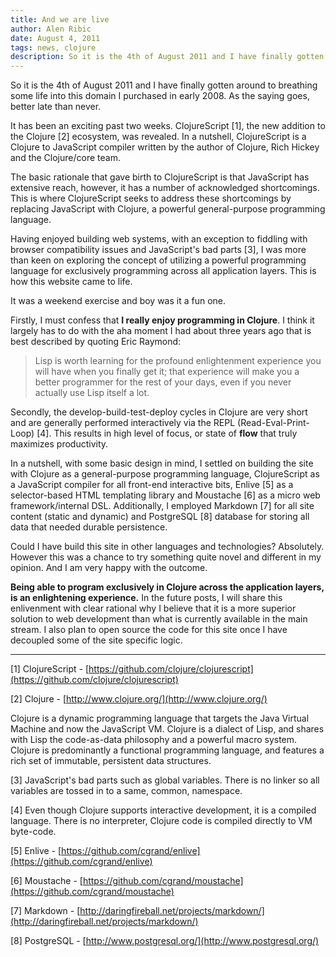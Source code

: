 ```yaml
---
title: And we are live
author: Alen Ribic
date: August 4, 2011
tags: news, clojure
description: So it is the 4th of August 2011 and I have finally gotten around to breathing some life into this domain I purchased in early 2008. As the saying goes, better late than never. 
---
```

So it is the 4th of August 2011 and I have finally gotten around to breathing some life into this domain I purchased in early 2008. As the saying goes, better late than never. 

It has been an exciting past two weeks. ClojureScript [1], the new addition to the Clojure [2] ecosystem, was revealed. 
In a nutshell, ClojureScript is a Clojure to JavaScript compiler written by the author of Clojure, Rich Hickey and the Clojure/core team.

The basic rationale that gave birth to ClojureScript is that JavaScript has extensive reach, however, it has a number of acknowledged shortcomings. This is where ClojureScript seeks to address these shortcomings by replacing JavaScript with Clojure, a powerful general-purpose programming language.

Having enjoyed building web systems, with an exception to fiddling with browser compatibility issues and JavaScript's bad parts [3], I was more than keen on exploring the concept of utilizing a powerful programming language for exclusively programming across all application layers. This is how this website came to life.

It was a weekend exercise and boy was it a fun one.

Firstly, I must confess that **I really enjoy programming in Clojure**.
I think it largely has to do with the aha moment I had about three years ago that is best described by quoting Eric Raymond:

> Lisp is worth learning for the profound enlightenment experience you will have 
> when you finally get it; that experience will make you a better programmer for 
> the rest of your days, even if you never actually use Lisp itself a lot.

Secondly, the develop-build-test-deploy cycles in Clojure are very short and are generally performed interactively via the REPL (Read-Eval-Print-Loop) [4]. This results in high level of focus, or state of **flow** that truly maximizes productivity.

In a nutshell, with some basic design in mind, I settled on building the site with Clojure as a general-purpose programming language, ClojureScript as a JavaScript compiler for all front-end interactive bits, Enlive [5] as a selector-based HTML templating library and Moustache [6] as a micro web framework/internal DSL. Additionally, I employed Markdown [7] for all site content (static and dynamic) and PostgreSQL [8] database for storing all data that needed durable persistence.

Could I have build this site in other languages and technologies? Absolutely. However this was a chance to try something quite novel and different in my opinion. And I am very happy with the outcome. 

**Being able to program exclusively in Clojure across the application layers, is an enlightening experience.** In the future posts, I will share this enlivenment with clear rational why I believe that it is a more superior solution to web development than what is currently available in the main stream. I also plan to open source the code for this site once I have decoupled some of the site specific logic.

* * *

[1] ClojureScript - [https://github.com/clojure/clojurescript](https://github.com/clojure/clojurescript)

[2] Clojure - [http://www.clojure.org/](http://www.clojure.org/) 

Clojure is a dynamic programming language that targets the Java Virtual Machine and now the JavaScript VM. Clojure is a dialect of Lisp, and shares with Lisp the code-as-data philosophy and a powerful macro system. Clojure is predominantly a functional programming language, and features a rich set of immutable, persistent data structures.

[3]  JavaScript's bad parts such as global variables. There is no linker so all variables are tossed in to a same, common, namespace.

[4] Even though Clojure supports interactive development, it is a compiled language. There is no interpreter, Clojure code is compiled directly to VM byte-code.

[5] Enlive - [https://github.com/cgrand/enlive](https://github.com/cgrand/enlive)

[6] Moustache - [https://github.com/cgrand/moustache](https://github.com/cgrand/moustache)

[7] Markdown - [http://daringfireball.net/projects/markdown/](http://daringfireball.net/projects/markdown/)

[8] PostgreSQL - [http://www.postgresql.org/](http://www.postgresql.org/)